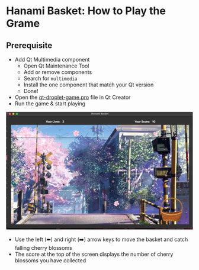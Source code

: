 # Hanami Basket: How to Play the Grame

## Prerequisite

- Add Qt Multimedia component
  - Open Qt Maintenance Tool
  - Add or remove components
  - Search for `multimedia`
  - Install the one component that match your Qt version
  - Done!
- Open the [qt-droplet-game.pro](qt-droplet-game.pro) file in Qt Creator
- Run the game & start playing

![](demo_screenshot.png)

- Use the left (⬅️) and right (➡️) arrow keys to move the basket and catch falling cherry blossoms
- The score at the top of the screen displays the number of cherry blossoms you have collected
